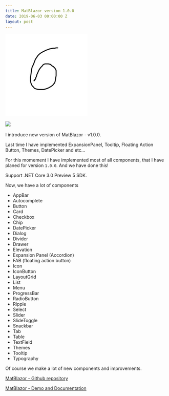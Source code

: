 ```yaml
---
title: MatBlazor version 1.0.0
date: 2019-06-03 00:00:00 Z
layout: post
---
```



![](.2019-06-03-MatBlazor-1_images/c1af0003.png)

![](https://raw.githubusercontent.com/SamProf/MatBlazor/master/content/logo.png)

I introduce new version of MatBlazor - v1.0.0.

Last time I have implemented ExpansionPanel, Tooltip, Floating Action Button, Themes, DatePicker and etc...

For this momement I have implemented most of all components, that I have planed for version `1.0.0`. And we have done this!

Support .NET Core 3.0 Preview 5 SDK.

Now, we have a lot of components
- AppBar
- Autocomplete
- Button
- Card
- Checkbox
- Chip
- DatePicker
- Dialog
- Divider
- Drawer
- Elevation
- Expansion Panel (Accordion)
- FAB (floating action button)
- Icon
- IconButton
- LayoutGrid
- List
- Menu
- ProgressBar
- RadioButton
- Ripple
- Select
- Slider
- SlideToggle
- Snackbar
- Tab
- Table
- TextField
- Themes
- Tooltip
- Typography

Of course we make a lot of new components and improvements.

[MatBlazor - Github repository](https://github.com/SamProf/MatBlazor)

[MatBlazor  - Demo and Documentation](https://www.matblazor.com/)
